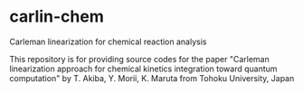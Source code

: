 # carlin-chem
Carleman linearization for chemical reaction analysis

This repository is for providing source codes for the paper 
"Carleman linearization approach for chemical kinetics integration toward quantum computation"
by T. Akiba, Y. Morii, K. Maruta from Tohoku University, Japan
